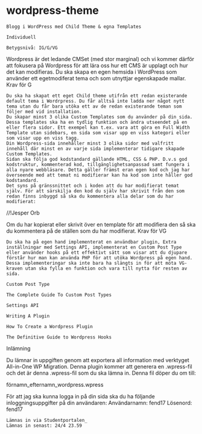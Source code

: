 # wordpress-theme



    Blogg i WordPress med Child Theme & egna Templates

    Individuell

    Betygsnivå: IG/G/VG

Wordpress är det ledande CMSet (med stor marginal) och vi kommer därför att fokusera på Wordpress för att lära oss hur ett CMS är upplagt och hur det kan modifieras. Du ska skapa en egen hemsida i WordPress som använder ett egetmodiferat tema och som utnyttjar egenskapade mallar.
Krav för G

    Du ska ha skapat ett eget Child theme utifrån ett redan existerande default tema i Wordrpress. Du får alltså inte ladda ner något nytt tema utan du får bara utöka ett av de redan existerande teman som följer med vid installation.
    Du skapar minst 3 olika Custom Templates som du använder på din sida. Dessa templates ska ha en tydlig funktion och ändra utseendet på en eller flera sidor. Ett exempel kan t.ex. vara att göra en Full Width Template utan sidebars, en sida som visar upp en viss kategori eller som visar upp en viss tagg.
    Din Wordpress-sida innehåller minst 3 olika sidor med valfritt innehåll där minst en av varje sida implementerar tidigare skapade Custom Templates.
    Sidan ska följa god kodstandard gällande HTML, CSS & PHP. D.v.s god kodstruktur, kommenterad kod, tillgänglighetsanpassad samt fungera i alla nyare webbläsare. Detta gäller främst eran egen kod och jag har överseende med att temat ni modifierar kan ha kod som inte håller god kodstandard.
    Det syns på gränssnittet och i koden att du har modifierat temat själv. För att särskilja den kod du själv har skrivit från den som redan finns inbyggd så ska du kommentera alla delar som du har modifierat:

//!Jesper Orb

Om du har kopierat eller skrivit över en template för att modifiera den så ska du kommentera på de ställen som du har modifierat.
Krav för VG

    Du ska ha på egen hand implementerat en användbar plugin, Extra inställningar med Settings API, implementerat en Custom Post Type eller använder hooks på ett effektivt sätt som visar att du djupare förstår hur man kan använda PHP för att utöka Wordpress på egen hand. Dessa implementeringar ska inte bara ha slängts in för att möta VG-kraven utan ska fylla en funktion och vara till nytta för resten av sida.

    Custom Post Type

    The Complete Guide To Custom Post Types

    Settings API

    Writing A Plugin

    How To Create a Wordpress Plugin

    The Definitive Guide to Wordpress Hooks

Inlämning

Du lämnar in uppgiften genom att exportera all information med verktyget All-in-One WP Migration. Denna plugin kommer att generera en .wpress-fil och det är denna .wpress-fil som du ska lämna in. Denna fil döper du om till:

förnamn_efternamn_wordpress.wpress

För att jag ska kunna logga in på din sida ska du ha följande inloggningsuppgifter på din användaren: Användarnamn: fend17 Lösenord: fend17

    Lämnas in via Studentportalen_
    Lämnas in senast: 24/4 23.59
